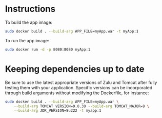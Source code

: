 # Instructions

To build the app image:

```bash
sudo docker build . --build-arg APP_FILE=myApp.war -t myApp:1
```

To run the app image:

```bash
sudo docker run -d -p 8080:8080 myApp:1
```

# Keeping dependencies up to date

Be sure to use the latest appropriate versions of Zulu and Tomcat after fully testing them with your application. Specific versions can be incorporated through build arguments without modifying the Dockerfile, for instance:


```bash
sudo docker build . --build-arg APP_FILE=myApp.war \
    --build-arg TOMCAT_VERSION=9.0.30 --build-arg TOMCAT_MAJOR=9 \
    --build-arg JDK_VERSION=8u222 -t myapp:1
```

